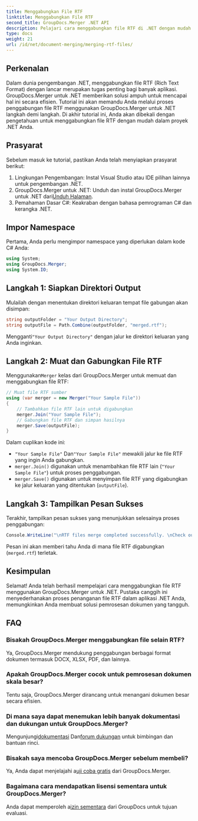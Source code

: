```yaml
---
title: Menggabungkan File RTF
linktitle: Menggabungkan File RTF
second_title: GroupDocs.Merger .NET API
description: Pelajari cara menggabungkan file RTF di .NET dengan mudah menggunakan GroupDocs.Merger untuk pemrosesan dokumen yang lancar.
type: docs
weight: 21
url: /id/net/document-merging/merging-rtf-files/
---
```

## Perkenalan
Dalam dunia pengembangan .NET, menggabungkan file RTF (Rich Text Format) dengan lancar merupakan tugas penting bagi banyak aplikasi. GroupDocs.Merger untuk .NET memberikan solusi ampuh untuk mencapai hal ini secara efisien. Tutorial ini akan memandu Anda melalui proses penggabungan file RTF menggunakan GroupDocs.Merger untuk .NET langkah demi langkah. Di akhir tutorial ini, Anda akan dibekali dengan pengetahuan untuk menggabungkan file RTF dengan mudah dalam proyek .NET Anda.
## Prasyarat
Sebelum masuk ke tutorial, pastikan Anda telah menyiapkan prasyarat berikut:
1. Lingkungan Pengembangan: Instal Visual Studio atau IDE pilihan lainnya untuk pengembangan .NET.
2.  GroupDocs.Merger untuk .NET: Unduh dan instal GroupDocs.Merger untuk .NET dari[Unduh Halaman](https://releases.groupdocs.com/merger/net/).
3. Pemahaman Dasar C#: Keakraban dengan bahasa pemrograman C# dan kerangka .NET.

## Impor Namespace
Pertama, Anda perlu mengimpor namespace yang diperlukan dalam kode C# Anda:
```csharp
using System; 
using GroupDocs.Merger;
using System.IO;
```
## Langkah 1: Siapkan Direktori Output
Mulailah dengan menentukan direktori keluaran tempat file gabungan akan disimpan:
```csharp
string outputFolder = "Your Output Directory";
string outputFile = Path.Combine(outputFolder, "merged.rtf");
```
 Mengganti`"Your Output Directory"` dengan jalur ke direktori keluaran yang Anda inginkan.
## Langkah 2: Muat dan Gabungkan File RTF
 Menggunakan`Merger` kelas dari GroupDocs.Merger untuk memuat dan menggabungkan file RTF:
```csharp
// Muat file RTF sumber
using (var merger = new Merger("Your Sample File"))
{
    // Tambahkan file RTF lain untuk digabungkan
    merger.Join("Your Sample File");
    // Gabungkan file RTF dan simpan hasilnya
    merger.Save(outputFile);
}
```
Dalam cuplikan kode ini:
- `"Your Sample File"` Dan`"Your Sample File"` mewakili jalur ke file RTF yang ingin Anda gabungkan.
- `merger.Join()` digunakan untuk menambahkan file RTF lain (`"Your Sample File"`) untuk proses penggabungan.
- `merger.Save()` digunakan untuk menyimpan file RTF yang digabungkan ke jalur keluaran yang ditentukan (`outputFile`).
## Langkah 3: Tampilkan Pesan Sukses
Terakhir, tampilkan pesan sukses yang menunjukkan selesainya proses penggabungan:
```csharp
Console.WriteLine("\nRTF files merge completed successfully. \nCheck output in {0}", outputFolder);
```
Pesan ini akan memberi tahu Anda di mana file RTF digabungkan (`merged.rtf`) terletak.

## Kesimpulan
Selamat! Anda telah berhasil mempelajari cara menggabungkan file RTF menggunakan GroupDocs.Merger untuk .NET. Pustaka canggih ini menyederhanakan proses penanganan file RTF dalam aplikasi .NET Anda, memungkinkan Anda membuat solusi pemrosesan dokumen yang tangguh.

## FAQ
### Bisakah GroupDocs.Merger menggabungkan file selain RTF?
Ya, GroupDocs.Merger mendukung penggabungan berbagai format dokumen termasuk DOCX, XLSX, PDF, dan lainnya.
### Apakah GroupDocs.Merger cocok untuk pemrosesan dokumen skala besar?
Tentu saja, GroupDocs.Merger dirancang untuk menangani dokumen besar secara efisien.
### Di mana saya dapat menemukan lebih banyak dokumentasi dan dukungan untuk GroupDocs.Merger?
 Mengunjungi[dokumentasi](https://reference.groupdocs.com/merger/net/) Dan[forum dukungan](https://forum.groupdocs.com/c/merger/32) untuk bimbingan dan bantuan rinci.
### Bisakah saya mencoba GroupDocs.Merger sebelum membeli?
 Ya, Anda dapat menjelajahi a[uji coba gratis](https://releases.groupdocs.com/) dari GroupDocs.Merger.
### Bagaimana cara mendapatkan lisensi sementara untuk GroupDocs.Merger?
 Anda dapat memperoleh a[izin sementara](https://purchase.groupdocs.com/temporary-license/) dari GroupDocs untuk tujuan evaluasi.